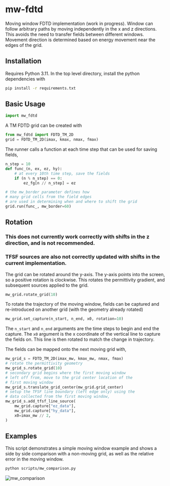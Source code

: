# mw-fdtd

Moving window FDTD implementation (work in progress). Window can follow arbitrary paths
by moving independently in the x and z directions. This avoids the need to transfer
fields between different windows. Movement direction is determined based on energy
movement near the edges of the grid.

## Installation

Requires Python 3.11. In the top level directory, install the python dependencies with

```bash
pip install -r requirements.txt
```

## Basic Usage

```python
import mw_fdtd
```

A TM FDTD grid can be created with
```python
from mw_fdtd import FDTD_TM_2D
grid = FDTD_TM_2D(imax, kmax, nmax, fmax)
```

The runner calls a function at each time step that can be used for saving fields,
```python
n_step = 10
def func_(n, ex, ez, hy):
    # at every 10th time step, save the fields
    if (n % n_step) == 0:
        ez_fg[n // n_step] = ez

# the mw_border parameter defines how 
# many grid cells from the field edges
# are used in determining when and where to shift the grid
grid.run(func_, mw_border=60)
```

## Rotation

### This does not currently work correctly with shifts in the z direction, and is not recommended.
### TFSF sources are also not correctly updated with shifts in the current implementation.

The grid can be rotated around the y-axis. The y-axis points into the screen, so a positive rotation is clockwise.
This rotates the permittivity gradient, and subsequent sources applied to the grid.
```python
mw_grid.rotate_grid(10)
```

To rotate the trajectory of the moving window, fields can be captured and re-introduced on another grid (with the geometry already rotated)
```python
mw_grid.set_capture(n_start, n_end, x0, rotation=10)
```
The `n_start` and `n_end` arguments are the time steps to begin and end the capture. The `x0` argument
is the x coordinate of the vertical line to capture the fields on. This line is then rotated to match
the change in trajectory.

The fields can be mapped onto the next moving grid with,
```python
mw_grid_s = FDTD_TM_2D(imax_mw, kmax_mw, nmax, fmax)
# rotate the permittivity geometry 
mw_grid_s.rotate_grid(10)
# secondary grid begins where the first moving window 
# left off from, move to the grid center location of the
# first moving window
mw_grid_s.translate_grid_center(mw_grid.grid_center)
# setup the TFSF line boundary (left edge only) using the 
# data collected from the first moving window,
mw_grid_s.add_tfsf_line_source(
    mw_grid.capture["ez_data"], 
    mw_grid.capture["hy_data"], 
    x0=imax_mw // 2, 
)
```

## Examples
This script demonstrates a simple moving window example and shows a side by side comparison with a non-moving grid,
as well as the relative error in the moving window.

```bash
python scripts/mw_comparison.py
```
![mw_comparison](https://raw.githubusercontent.com/warnerjon12/mw_fdtd/main/scripts/mw_comparison.gif)
